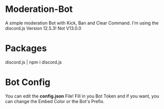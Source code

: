 # Moderation-Bot
A simple moderation Bot with Kick, Ban and Clear Command.
I'm using the discord.js Version 12.5.3! Not V13.0.0

# Packages
discord.js | npm i discord.js

# Bot Config
You can edit the **config.json** File!
Fill in you Bot Token and if you want, you can change the Embed Color or the Bot's Prefix.
